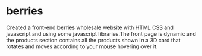# berries
Created a front-end berries wholesale website with HTML CSS and javascript and using some javascript libraries.The front page is dynamic and the products section contains all the products shown in a 3D card that rotates and moves according to your mouse hovering over it.
